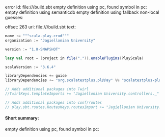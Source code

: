 error id: 
file://<WORKSPACE>/build.sbt
empty definition using pc, found symbol in pc: 
empty definition using semanticdb
empty definition using fallback
non-local guesses:

offset: 263
uri: file://<WORKSPACE>/build.sbt
text:
```scala
name := """scala-play-crud"""
organization := "Jagiellonian University"

version := "1.0-SNAPSHOT"

lazy val root = (project in file(".")).enablePlugins(PlayScala)

scalaVersion := "3.6.4"

libraryDependencies += guice
libraryDependencies += "org.scalatestplus.pl@@ay" %% "scalatestplus-play" % "7.0.1" % Test

// Adds additional packages into Twirl
//TwirlKeys.templateImports += "Jagiellonian University.controllers._"

// Adds additional packages into conf/routes
// play.sbt.routes.RoutesKeys.routesImport += "Jagiellonian University.binders._"

```


#### Short summary: 

empty definition using pc, found symbol in pc: 
